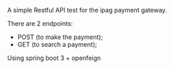 A simple Restful API test for the ipag payment gateway.

There are 2 endpoints:
* POST (to make the payment);
* GET (to search a payment);

Using spring boot 3 + openfeign
